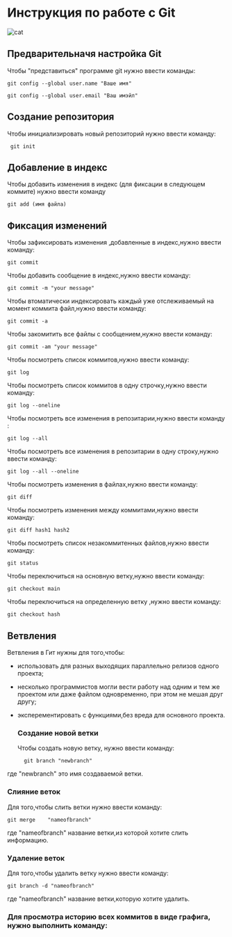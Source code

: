 # **Инструкция по работе с Git**

![cat](cat.jpg)

## Предварительначя настройка Git

Чтобы "представиться" программе git нужно ввести команды:

    git config --global user.name "Ваше имя"

    git config --global user.email "Ваш имэйл"      

## Создание репозитория
Чтобы инициализировать новый репозиторий нужно ввести команду:

     git init

## Добавление в индекс

Чтобы добавить изменения в индекс (для фиксации в следующем коммите) нужно ввести команду

    git add (имя файла)

 ## Фиксация изменений
 Чтобы зафиксировать изменения ,добавленные в индекс,нужно ввести команду:

    git commit   

Чтобы добавить сообщение в индекс,нужно ввести команду:

    git commit -m "your message"


Чтобы втоматически индексировать каждый уже отслеживаемый на момент коммита файл,нужно ввести команду:

    git commit -a

Чтобы закомитить все файлы с сообщением,нужно ввести команду:

    git commit -am "your message"

Чтобы посмотреть список коммитов,нужно ввести команду:

    git log

Чтобы посмотреть список коммитов в одну строчку,нужно ввести команду:

    git log --oneline   

Чтобы посмотреть все изменения в репозитарии,нужно ввести команду :

    git log --all


Чтобы посмотреть все изменения в репозитарии в одну строку,нужно ввести команду:

    git log --all --oneline

Чтобы посмотреть изменения в файлах,нужно ввести команду:

    git diff

Чтобы посмотреть изменения между коммитами,нужно ввести команду:

    git diff hash1 hash2

Чтобы посмотреть список незакоммитенных файлов,нужно ввести команду:

    git status

Чтобы переключиться на основную ветку,нужно ввести команду:

    git checkout main

Чтобы переключиться на определенную ветку ,нужно ввести команду:

    git checkout hash


  ## Ветвления  

  Ветвления в Гит нужны для того,чтобы:

+ использовать для разных выходящих параллельно релизов одного проекта;
+ несколько программистов могли вести работу над одним и тем же проектом или даже файлом одновременно, при этом не мешая друг другу;
+ эксперементировать с функциями,без вреда для основного проекта. 

  ### Создание новой ветки

  Чтобы создать новую ветку, нужно ввести команду:
    
        git branch "newbranch"

 где "newbranch" это имя создаваемой ветки.       

 

 ### Слияние веток
 Для того,чтобы слить ветки нужно ввести команду:
   
    git merge    "nameofbranch"
где "nameofbranch" название ветки,из которой хотите слить информацию.

### Удаление веток

Для того,чтобы удалить ветку нужно ввести команду:
    
    git branch -d "nameofbranch"
где "nameofbranch" название ветки,которую хотите удалить. 
   
### Для просмотра историю всех коммитов в виде графига, нужно выполнить команду:
